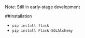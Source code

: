 Note: Still in early-stage development

##Installation
* <code>pip install flask</code>
* <code>pip install Flask-SQLAlchemy</code>
